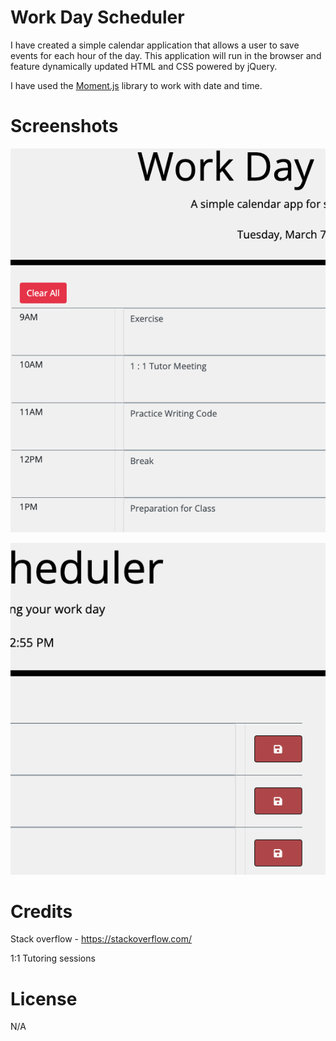 
# Work Day Scheduler

I have created a simple calendar application that allows a user to save events for each hour of the day. This application will run in the browser and feature dynamically updated HTML and CSS powered by jQuery.

I have used the [Moment.js](https://momentjs.com/) library to work with date and time. 

# Screenshots

![Alt Text](/images/Screenshot%202023-03-07%20at%2012.53.35.png)

![Alt Text](/images/Screenshot%202023-03-07%20at%2012.55.42.png)

# Credits

Stack overflow - https://stackoverflow.com/

1:1 Tutoring sessions
 
# License

N/A
